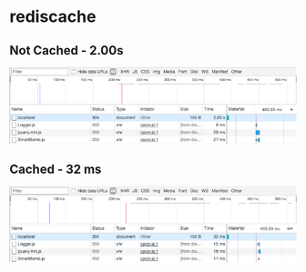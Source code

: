 # rediscache

## Not Cached - 2.00s
![Not Cached](/readme/nocache.png?raw=true "Not Cached")

## Cached - 32 ms
![Cached](/readme/cache.png?raw=true "Cached")
